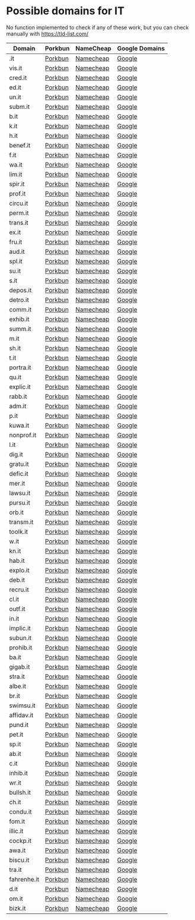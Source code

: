 # Possible domains for IT

No function implemented to check if any of these work, but you can check manually with https://tld-list.com/

| Domain | Porkbun | NameCheap | Google Domains |
|---|---|---|---|
| .it | [Porkbun](https://porkbun.com/checkout/search?prb=e814663da1&tlds=&idnLanguage=&search=search&q=.it) | [Namecheap](https://www.namecheap.com/domains/registration/results/?domain=.it) | [Google](https://domains.google.com/registrar/search?searchTerm=.it) |
| vis.it | [Porkbun](https://porkbun.com/checkout/search?prb=e814663da1&tlds=&idnLanguage=&search=search&q=vis.it) | [Namecheap](https://www.namecheap.com/domains/registration/results/?domain=vis.it) | [Google](https://domains.google.com/registrar/search?searchTerm=vis.it) |
| cred.it | [Porkbun](https://porkbun.com/checkout/search?prb=e814663da1&tlds=&idnLanguage=&search=search&q=cred.it) | [Namecheap](https://www.namecheap.com/domains/registration/results/?domain=cred.it) | [Google](https://domains.google.com/registrar/search?searchTerm=cred.it) |
| ed.it | [Porkbun](https://porkbun.com/checkout/search?prb=e814663da1&tlds=&idnLanguage=&search=search&q=ed.it) | [Namecheap](https://www.namecheap.com/domains/registration/results/?domain=ed.it) | [Google](https://domains.google.com/registrar/search?searchTerm=ed.it) |
| un.it | [Porkbun](https://porkbun.com/checkout/search?prb=e814663da1&tlds=&idnLanguage=&search=search&q=un.it) | [Namecheap](https://www.namecheap.com/domains/registration/results/?domain=un.it) | [Google](https://domains.google.com/registrar/search?searchTerm=un.it) |
| subm.it | [Porkbun](https://porkbun.com/checkout/search?prb=e814663da1&tlds=&idnLanguage=&search=search&q=subm.it) | [Namecheap](https://www.namecheap.com/domains/registration/results/?domain=subm.it) | [Google](https://domains.google.com/registrar/search?searchTerm=subm.it) |
| b.it | [Porkbun](https://porkbun.com/checkout/search?prb=e814663da1&tlds=&idnLanguage=&search=search&q=b.it) | [Namecheap](https://www.namecheap.com/domains/registration/results/?domain=b.it) | [Google](https://domains.google.com/registrar/search?searchTerm=b.it) |
| k.it | [Porkbun](https://porkbun.com/checkout/search?prb=e814663da1&tlds=&idnLanguage=&search=search&q=k.it) | [Namecheap](https://www.namecheap.com/domains/registration/results/?domain=k.it) | [Google](https://domains.google.com/registrar/search?searchTerm=k.it) |
| h.it | [Porkbun](https://porkbun.com/checkout/search?prb=e814663da1&tlds=&idnLanguage=&search=search&q=h.it) | [Namecheap](https://www.namecheap.com/domains/registration/results/?domain=h.it) | [Google](https://domains.google.com/registrar/search?searchTerm=h.it) |
| benef.it | [Porkbun](https://porkbun.com/checkout/search?prb=e814663da1&tlds=&idnLanguage=&search=search&q=benef.it) | [Namecheap](https://www.namecheap.com/domains/registration/results/?domain=benef.it) | [Google](https://domains.google.com/registrar/search?searchTerm=benef.it) |
| f.it | [Porkbun](https://porkbun.com/checkout/search?prb=e814663da1&tlds=&idnLanguage=&search=search&q=f.it) | [Namecheap](https://www.namecheap.com/domains/registration/results/?domain=f.it) | [Google](https://domains.google.com/registrar/search?searchTerm=f.it) |
| wa.it | [Porkbun](https://porkbun.com/checkout/search?prb=e814663da1&tlds=&idnLanguage=&search=search&q=wa.it) | [Namecheap](https://www.namecheap.com/domains/registration/results/?domain=wa.it) | [Google](https://domains.google.com/registrar/search?searchTerm=wa.it) |
| lim.it | [Porkbun](https://porkbun.com/checkout/search?prb=e814663da1&tlds=&idnLanguage=&search=search&q=lim.it) | [Namecheap](https://www.namecheap.com/domains/registration/results/?domain=lim.it) | [Google](https://domains.google.com/registrar/search?searchTerm=lim.it) |
| spir.it | [Porkbun](https://porkbun.com/checkout/search?prb=e814663da1&tlds=&idnLanguage=&search=search&q=spir.it) | [Namecheap](https://www.namecheap.com/domains/registration/results/?domain=spir.it) | [Google](https://domains.google.com/registrar/search?searchTerm=spir.it) |
| prof.it | [Porkbun](https://porkbun.com/checkout/search?prb=e814663da1&tlds=&idnLanguage=&search=search&q=prof.it) | [Namecheap](https://www.namecheap.com/domains/registration/results/?domain=prof.it) | [Google](https://domains.google.com/registrar/search?searchTerm=prof.it) |
| circu.it | [Porkbun](https://porkbun.com/checkout/search?prb=e814663da1&tlds=&idnLanguage=&search=search&q=circu.it) | [Namecheap](https://www.namecheap.com/domains/registration/results/?domain=circu.it) | [Google](https://domains.google.com/registrar/search?searchTerm=circu.it) |
| perm.it | [Porkbun](https://porkbun.com/checkout/search?prb=e814663da1&tlds=&idnLanguage=&search=search&q=perm.it) | [Namecheap](https://www.namecheap.com/domains/registration/results/?domain=perm.it) | [Google](https://domains.google.com/registrar/search?searchTerm=perm.it) |
| trans.it | [Porkbun](https://porkbun.com/checkout/search?prb=e814663da1&tlds=&idnLanguage=&search=search&q=trans.it) | [Namecheap](https://www.namecheap.com/domains/registration/results/?domain=trans.it) | [Google](https://domains.google.com/registrar/search?searchTerm=trans.it) |
| ex.it | [Porkbun](https://porkbun.com/checkout/search?prb=e814663da1&tlds=&idnLanguage=&search=search&q=ex.it) | [Namecheap](https://www.namecheap.com/domains/registration/results/?domain=ex.it) | [Google](https://domains.google.com/registrar/search?searchTerm=ex.it) |
| fru.it | [Porkbun](https://porkbun.com/checkout/search?prb=e814663da1&tlds=&idnLanguage=&search=search&q=fru.it) | [Namecheap](https://www.namecheap.com/domains/registration/results/?domain=fru.it) | [Google](https://domains.google.com/registrar/search?searchTerm=fru.it) |
| aud.it | [Porkbun](https://porkbun.com/checkout/search?prb=e814663da1&tlds=&idnLanguage=&search=search&q=aud.it) | [Namecheap](https://www.namecheap.com/domains/registration/results/?domain=aud.it) | [Google](https://domains.google.com/registrar/search?searchTerm=aud.it) |
| spl.it | [Porkbun](https://porkbun.com/checkout/search?prb=e814663da1&tlds=&idnLanguage=&search=search&q=spl.it) | [Namecheap](https://www.namecheap.com/domains/registration/results/?domain=spl.it) | [Google](https://domains.google.com/registrar/search?searchTerm=spl.it) |
| su.it | [Porkbun](https://porkbun.com/checkout/search?prb=e814663da1&tlds=&idnLanguage=&search=search&q=su.it) | [Namecheap](https://www.namecheap.com/domains/registration/results/?domain=su.it) | [Google](https://domains.google.com/registrar/search?searchTerm=su.it) |
| s.it | [Porkbun](https://porkbun.com/checkout/search?prb=e814663da1&tlds=&idnLanguage=&search=search&q=s.it) | [Namecheap](https://www.namecheap.com/domains/registration/results/?domain=s.it) | [Google](https://domains.google.com/registrar/search?searchTerm=s.it) |
| depos.it | [Porkbun](https://porkbun.com/checkout/search?prb=e814663da1&tlds=&idnLanguage=&search=search&q=depos.it) | [Namecheap](https://www.namecheap.com/domains/registration/results/?domain=depos.it) | [Google](https://domains.google.com/registrar/search?searchTerm=depos.it) |
| detro.it | [Porkbun](https://porkbun.com/checkout/search?prb=e814663da1&tlds=&idnLanguage=&search=search&q=detro.it) | [Namecheap](https://www.namecheap.com/domains/registration/results/?domain=detro.it) | [Google](https://domains.google.com/registrar/search?searchTerm=detro.it) |
| comm.it | [Porkbun](https://porkbun.com/checkout/search?prb=e814663da1&tlds=&idnLanguage=&search=search&q=comm.it) | [Namecheap](https://www.namecheap.com/domains/registration/results/?domain=comm.it) | [Google](https://domains.google.com/registrar/search?searchTerm=comm.it) |
| exhib.it | [Porkbun](https://porkbun.com/checkout/search?prb=e814663da1&tlds=&idnLanguage=&search=search&q=exhib.it) | [Namecheap](https://www.namecheap.com/domains/registration/results/?domain=exhib.it) | [Google](https://domains.google.com/registrar/search?searchTerm=exhib.it) |
| summ.it | [Porkbun](https://porkbun.com/checkout/search?prb=e814663da1&tlds=&idnLanguage=&search=search&q=summ.it) | [Namecheap](https://www.namecheap.com/domains/registration/results/?domain=summ.it) | [Google](https://domains.google.com/registrar/search?searchTerm=summ.it) |
| m.it | [Porkbun](https://porkbun.com/checkout/search?prb=e814663da1&tlds=&idnLanguage=&search=search&q=m.it) | [Namecheap](https://www.namecheap.com/domains/registration/results/?domain=m.it) | [Google](https://domains.google.com/registrar/search?searchTerm=m.it) |
| sh.it | [Porkbun](https://porkbun.com/checkout/search?prb=e814663da1&tlds=&idnLanguage=&search=search&q=sh.it) | [Namecheap](https://www.namecheap.com/domains/registration/results/?domain=sh.it) | [Google](https://domains.google.com/registrar/search?searchTerm=sh.it) |
| t.it | [Porkbun](https://porkbun.com/checkout/search?prb=e814663da1&tlds=&idnLanguage=&search=search&q=t.it) | [Namecheap](https://www.namecheap.com/domains/registration/results/?domain=t.it) | [Google](https://domains.google.com/registrar/search?searchTerm=t.it) |
| portra.it | [Porkbun](https://porkbun.com/checkout/search?prb=e814663da1&tlds=&idnLanguage=&search=search&q=portra.it) | [Namecheap](https://www.namecheap.com/domains/registration/results/?domain=portra.it) | [Google](https://domains.google.com/registrar/search?searchTerm=portra.it) |
| qu.it | [Porkbun](https://porkbun.com/checkout/search?prb=e814663da1&tlds=&idnLanguage=&search=search&q=qu.it) | [Namecheap](https://www.namecheap.com/domains/registration/results/?domain=qu.it) | [Google](https://domains.google.com/registrar/search?searchTerm=qu.it) |
| explic.it | [Porkbun](https://porkbun.com/checkout/search?prb=e814663da1&tlds=&idnLanguage=&search=search&q=explic.it) | [Namecheap](https://www.namecheap.com/domains/registration/results/?domain=explic.it) | [Google](https://domains.google.com/registrar/search?searchTerm=explic.it) |
| rabb.it | [Porkbun](https://porkbun.com/checkout/search?prb=e814663da1&tlds=&idnLanguage=&search=search&q=rabb.it) | [Namecheap](https://www.namecheap.com/domains/registration/results/?domain=rabb.it) | [Google](https://domains.google.com/registrar/search?searchTerm=rabb.it) |
| adm.it | [Porkbun](https://porkbun.com/checkout/search?prb=e814663da1&tlds=&idnLanguage=&search=search&q=adm.it) | [Namecheap](https://www.namecheap.com/domains/registration/results/?domain=adm.it) | [Google](https://domains.google.com/registrar/search?searchTerm=adm.it) |
| p.it | [Porkbun](https://porkbun.com/checkout/search?prb=e814663da1&tlds=&idnLanguage=&search=search&q=p.it) | [Namecheap](https://www.namecheap.com/domains/registration/results/?domain=p.it) | [Google](https://domains.google.com/registrar/search?searchTerm=p.it) |
| kuwa.it | [Porkbun](https://porkbun.com/checkout/search?prb=e814663da1&tlds=&idnLanguage=&search=search&q=kuwa.it) | [Namecheap](https://www.namecheap.com/domains/registration/results/?domain=kuwa.it) | [Google](https://domains.google.com/registrar/search?searchTerm=kuwa.it) |
| nonprof.it | [Porkbun](https://porkbun.com/checkout/search?prb=e814663da1&tlds=&idnLanguage=&search=search&q=nonprof.it) | [Namecheap](https://www.namecheap.com/domains/registration/results/?domain=nonprof.it) | [Google](https://domains.google.com/registrar/search?searchTerm=nonprof.it) |
| l.it | [Porkbun](https://porkbun.com/checkout/search?prb=e814663da1&tlds=&idnLanguage=&search=search&q=l.it) | [Namecheap](https://www.namecheap.com/domains/registration/results/?domain=l.it) | [Google](https://domains.google.com/registrar/search?searchTerm=l.it) |
| dig.it | [Porkbun](https://porkbun.com/checkout/search?prb=e814663da1&tlds=&idnLanguage=&search=search&q=dig.it) | [Namecheap](https://www.namecheap.com/domains/registration/results/?domain=dig.it) | [Google](https://domains.google.com/registrar/search?searchTerm=dig.it) |
| gratu.it | [Porkbun](https://porkbun.com/checkout/search?prb=e814663da1&tlds=&idnLanguage=&search=search&q=gratu.it) | [Namecheap](https://www.namecheap.com/domains/registration/results/?domain=gratu.it) | [Google](https://domains.google.com/registrar/search?searchTerm=gratu.it) |
| defic.it | [Porkbun](https://porkbun.com/checkout/search?prb=e814663da1&tlds=&idnLanguage=&search=search&q=defic.it) | [Namecheap](https://www.namecheap.com/domains/registration/results/?domain=defic.it) | [Google](https://domains.google.com/registrar/search?searchTerm=defic.it) |
| mer.it | [Porkbun](https://porkbun.com/checkout/search?prb=e814663da1&tlds=&idnLanguage=&search=search&q=mer.it) | [Namecheap](https://www.namecheap.com/domains/registration/results/?domain=mer.it) | [Google](https://domains.google.com/registrar/search?searchTerm=mer.it) |
| lawsu.it | [Porkbun](https://porkbun.com/checkout/search?prb=e814663da1&tlds=&idnLanguage=&search=search&q=lawsu.it) | [Namecheap](https://www.namecheap.com/domains/registration/results/?domain=lawsu.it) | [Google](https://domains.google.com/registrar/search?searchTerm=lawsu.it) |
| pursu.it | [Porkbun](https://porkbun.com/checkout/search?prb=e814663da1&tlds=&idnLanguage=&search=search&q=pursu.it) | [Namecheap](https://www.namecheap.com/domains/registration/results/?domain=pursu.it) | [Google](https://domains.google.com/registrar/search?searchTerm=pursu.it) |
| orb.it | [Porkbun](https://porkbun.com/checkout/search?prb=e814663da1&tlds=&idnLanguage=&search=search&q=orb.it) | [Namecheap](https://www.namecheap.com/domains/registration/results/?domain=orb.it) | [Google](https://domains.google.com/registrar/search?searchTerm=orb.it) |
| transm.it | [Porkbun](https://porkbun.com/checkout/search?prb=e814663da1&tlds=&idnLanguage=&search=search&q=transm.it) | [Namecheap](https://www.namecheap.com/domains/registration/results/?domain=transm.it) | [Google](https://domains.google.com/registrar/search?searchTerm=transm.it) |
| toolk.it | [Porkbun](https://porkbun.com/checkout/search?prb=e814663da1&tlds=&idnLanguage=&search=search&q=toolk.it) | [Namecheap](https://www.namecheap.com/domains/registration/results/?domain=toolk.it) | [Google](https://domains.google.com/registrar/search?searchTerm=toolk.it) |
| w.it | [Porkbun](https://porkbun.com/checkout/search?prb=e814663da1&tlds=&idnLanguage=&search=search&q=w.it) | [Namecheap](https://www.namecheap.com/domains/registration/results/?domain=w.it) | [Google](https://domains.google.com/registrar/search?searchTerm=w.it) |
| kn.it | [Porkbun](https://porkbun.com/checkout/search?prb=e814663da1&tlds=&idnLanguage=&search=search&q=kn.it) | [Namecheap](https://www.namecheap.com/domains/registration/results/?domain=kn.it) | [Google](https://domains.google.com/registrar/search?searchTerm=kn.it) |
| hab.it | [Porkbun](https://porkbun.com/checkout/search?prb=e814663da1&tlds=&idnLanguage=&search=search&q=hab.it) | [Namecheap](https://www.namecheap.com/domains/registration/results/?domain=hab.it) | [Google](https://domains.google.com/registrar/search?searchTerm=hab.it) |
| explo.it | [Porkbun](https://porkbun.com/checkout/search?prb=e814663da1&tlds=&idnLanguage=&search=search&q=explo.it) | [Namecheap](https://www.namecheap.com/domains/registration/results/?domain=explo.it) | [Google](https://domains.google.com/registrar/search?searchTerm=explo.it) |
| deb.it | [Porkbun](https://porkbun.com/checkout/search?prb=e814663da1&tlds=&idnLanguage=&search=search&q=deb.it) | [Namecheap](https://www.namecheap.com/domains/registration/results/?domain=deb.it) | [Google](https://domains.google.com/registrar/search?searchTerm=deb.it) |
| recru.it | [Porkbun](https://porkbun.com/checkout/search?prb=e814663da1&tlds=&idnLanguage=&search=search&q=recru.it) | [Namecheap](https://www.namecheap.com/domains/registration/results/?domain=recru.it) | [Google](https://domains.google.com/registrar/search?searchTerm=recru.it) |
| cl.it | [Porkbun](https://porkbun.com/checkout/search?prb=e814663da1&tlds=&idnLanguage=&search=search&q=cl.it) | [Namecheap](https://www.namecheap.com/domains/registration/results/?domain=cl.it) | [Google](https://domains.google.com/registrar/search?searchTerm=cl.it) |
| outf.it | [Porkbun](https://porkbun.com/checkout/search?prb=e814663da1&tlds=&idnLanguage=&search=search&q=outf.it) | [Namecheap](https://www.namecheap.com/domains/registration/results/?domain=outf.it) | [Google](https://domains.google.com/registrar/search?searchTerm=outf.it) |
| in.it | [Porkbun](https://porkbun.com/checkout/search?prb=e814663da1&tlds=&idnLanguage=&search=search&q=in.it) | [Namecheap](https://www.namecheap.com/domains/registration/results/?domain=in.it) | [Google](https://domains.google.com/registrar/search?searchTerm=in.it) |
| implic.it | [Porkbun](https://porkbun.com/checkout/search?prb=e814663da1&tlds=&idnLanguage=&search=search&q=implic.it) | [Namecheap](https://www.namecheap.com/domains/registration/results/?domain=implic.it) | [Google](https://domains.google.com/registrar/search?searchTerm=implic.it) |
| subun.it | [Porkbun](https://porkbun.com/checkout/search?prb=e814663da1&tlds=&idnLanguage=&search=search&q=subun.it) | [Namecheap](https://www.namecheap.com/domains/registration/results/?domain=subun.it) | [Google](https://domains.google.com/registrar/search?searchTerm=subun.it) |
| prohib.it | [Porkbun](https://porkbun.com/checkout/search?prb=e814663da1&tlds=&idnLanguage=&search=search&q=prohib.it) | [Namecheap](https://www.namecheap.com/domains/registration/results/?domain=prohib.it) | [Google](https://domains.google.com/registrar/search?searchTerm=prohib.it) |
| ba.it | [Porkbun](https://porkbun.com/checkout/search?prb=e814663da1&tlds=&idnLanguage=&search=search&q=ba.it) | [Namecheap](https://www.namecheap.com/domains/registration/results/?domain=ba.it) | [Google](https://domains.google.com/registrar/search?searchTerm=ba.it) |
| gigab.it | [Porkbun](https://porkbun.com/checkout/search?prb=e814663da1&tlds=&idnLanguage=&search=search&q=gigab.it) | [Namecheap](https://www.namecheap.com/domains/registration/results/?domain=gigab.it) | [Google](https://domains.google.com/registrar/search?searchTerm=gigab.it) |
| stra.it | [Porkbun](https://porkbun.com/checkout/search?prb=e814663da1&tlds=&idnLanguage=&search=search&q=stra.it) | [Namecheap](https://www.namecheap.com/domains/registration/results/?domain=stra.it) | [Google](https://domains.google.com/registrar/search?searchTerm=stra.it) |
| albe.it | [Porkbun](https://porkbun.com/checkout/search?prb=e814663da1&tlds=&idnLanguage=&search=search&q=albe.it) | [Namecheap](https://www.namecheap.com/domains/registration/results/?domain=albe.it) | [Google](https://domains.google.com/registrar/search?searchTerm=albe.it) |
| br.it | [Porkbun](https://porkbun.com/checkout/search?prb=e814663da1&tlds=&idnLanguage=&search=search&q=br.it) | [Namecheap](https://www.namecheap.com/domains/registration/results/?domain=br.it) | [Google](https://domains.google.com/registrar/search?searchTerm=br.it) |
| swimsu.it | [Porkbun](https://porkbun.com/checkout/search?prb=e814663da1&tlds=&idnLanguage=&search=search&q=swimsu.it) | [Namecheap](https://www.namecheap.com/domains/registration/results/?domain=swimsu.it) | [Google](https://domains.google.com/registrar/search?searchTerm=swimsu.it) |
| affidav.it | [Porkbun](https://porkbun.com/checkout/search?prb=e814663da1&tlds=&idnLanguage=&search=search&q=affidav.it) | [Namecheap](https://www.namecheap.com/domains/registration/results/?domain=affidav.it) | [Google](https://domains.google.com/registrar/search?searchTerm=affidav.it) |
| pund.it | [Porkbun](https://porkbun.com/checkout/search?prb=e814663da1&tlds=&idnLanguage=&search=search&q=pund.it) | [Namecheap](https://www.namecheap.com/domains/registration/results/?domain=pund.it) | [Google](https://domains.google.com/registrar/search?searchTerm=pund.it) |
| pet.it | [Porkbun](https://porkbun.com/checkout/search?prb=e814663da1&tlds=&idnLanguage=&search=search&q=pet.it) | [Namecheap](https://www.namecheap.com/domains/registration/results/?domain=pet.it) | [Google](https://domains.google.com/registrar/search?searchTerm=pet.it) |
| sp.it | [Porkbun](https://porkbun.com/checkout/search?prb=e814663da1&tlds=&idnLanguage=&search=search&q=sp.it) | [Namecheap](https://www.namecheap.com/domains/registration/results/?domain=sp.it) | [Google](https://domains.google.com/registrar/search?searchTerm=sp.it) |
| ab.it | [Porkbun](https://porkbun.com/checkout/search?prb=e814663da1&tlds=&idnLanguage=&search=search&q=ab.it) | [Namecheap](https://www.namecheap.com/domains/registration/results/?domain=ab.it) | [Google](https://domains.google.com/registrar/search?searchTerm=ab.it) |
| c.it | [Porkbun](https://porkbun.com/checkout/search?prb=e814663da1&tlds=&idnLanguage=&search=search&q=c.it) | [Namecheap](https://www.namecheap.com/domains/registration/results/?domain=c.it) | [Google](https://domains.google.com/registrar/search?searchTerm=c.it) |
| inhib.it | [Porkbun](https://porkbun.com/checkout/search?prb=e814663da1&tlds=&idnLanguage=&search=search&q=inhib.it) | [Namecheap](https://www.namecheap.com/domains/registration/results/?domain=inhib.it) | [Google](https://domains.google.com/registrar/search?searchTerm=inhib.it) |
| wr.it | [Porkbun](https://porkbun.com/checkout/search?prb=e814663da1&tlds=&idnLanguage=&search=search&q=wr.it) | [Namecheap](https://www.namecheap.com/domains/registration/results/?domain=wr.it) | [Google](https://domains.google.com/registrar/search?searchTerm=wr.it) |
| bullsh.it | [Porkbun](https://porkbun.com/checkout/search?prb=e814663da1&tlds=&idnLanguage=&search=search&q=bullsh.it) | [Namecheap](https://www.namecheap.com/domains/registration/results/?domain=bullsh.it) | [Google](https://domains.google.com/registrar/search?searchTerm=bullsh.it) |
| ch.it | [Porkbun](https://porkbun.com/checkout/search?prb=e814663da1&tlds=&idnLanguage=&search=search&q=ch.it) | [Namecheap](https://www.namecheap.com/domains/registration/results/?domain=ch.it) | [Google](https://domains.google.com/registrar/search?searchTerm=ch.it) |
| condu.it | [Porkbun](https://porkbun.com/checkout/search?prb=e814663da1&tlds=&idnLanguage=&search=search&q=condu.it) | [Namecheap](https://www.namecheap.com/domains/registration/results/?domain=condu.it) | [Google](https://domains.google.com/registrar/search?searchTerm=condu.it) |
| fom.it | [Porkbun](https://porkbun.com/checkout/search?prb=e814663da1&tlds=&idnLanguage=&search=search&q=fom.it) | [Namecheap](https://www.namecheap.com/domains/registration/results/?domain=fom.it) | [Google](https://domains.google.com/registrar/search?searchTerm=fom.it) |
| illic.it | [Porkbun](https://porkbun.com/checkout/search?prb=e814663da1&tlds=&idnLanguage=&search=search&q=illic.it) | [Namecheap](https://www.namecheap.com/domains/registration/results/?domain=illic.it) | [Google](https://domains.google.com/registrar/search?searchTerm=illic.it) |
| cockp.it | [Porkbun](https://porkbun.com/checkout/search?prb=e814663da1&tlds=&idnLanguage=&search=search&q=cockp.it) | [Namecheap](https://www.namecheap.com/domains/registration/results/?domain=cockp.it) | [Google](https://domains.google.com/registrar/search?searchTerm=cockp.it) |
| awa.it | [Porkbun](https://porkbun.com/checkout/search?prb=e814663da1&tlds=&idnLanguage=&search=search&q=awa.it) | [Namecheap](https://www.namecheap.com/domains/registration/results/?domain=awa.it) | [Google](https://domains.google.com/registrar/search?searchTerm=awa.it) |
| biscu.it | [Porkbun](https://porkbun.com/checkout/search?prb=e814663da1&tlds=&idnLanguage=&search=search&q=biscu.it) | [Namecheap](https://www.namecheap.com/domains/registration/results/?domain=biscu.it) | [Google](https://domains.google.com/registrar/search?searchTerm=biscu.it) |
| tra.it | [Porkbun](https://porkbun.com/checkout/search?prb=e814663da1&tlds=&idnLanguage=&search=search&q=tra.it) | [Namecheap](https://www.namecheap.com/domains/registration/results/?domain=tra.it) | [Google](https://domains.google.com/registrar/search?searchTerm=tra.it) |
| fahrenhe.it | [Porkbun](https://porkbun.com/checkout/search?prb=e814663da1&tlds=&idnLanguage=&search=search&q=fahrenhe.it) | [Namecheap](https://www.namecheap.com/domains/registration/results/?domain=fahrenhe.it) | [Google](https://domains.google.com/registrar/search?searchTerm=fahrenhe.it) |
| d.it | [Porkbun](https://porkbun.com/checkout/search?prb=e814663da1&tlds=&idnLanguage=&search=search&q=d.it) | [Namecheap](https://www.namecheap.com/domains/registration/results/?domain=d.it) | [Google](https://domains.google.com/registrar/search?searchTerm=d.it) |
| om.it | [Porkbun](https://porkbun.com/checkout/search?prb=e814663da1&tlds=&idnLanguage=&search=search&q=om.it) | [Namecheap](https://www.namecheap.com/domains/registration/results/?domain=om.it) | [Google](https://domains.google.com/registrar/search?searchTerm=om.it) |
| bizk.it | [Porkbun](https://porkbun.com/checkout/search?prb=e814663da1&tlds=&idnLanguage=&search=search&q=bizk.it) | [Namecheap](https://www.namecheap.com/domains/registration/results/?domain=bizk.it) | [Google](https://domains.google.com/registrar/search?searchTerm=bizk.it) |
